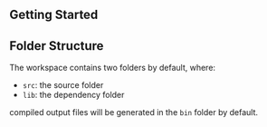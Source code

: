 ## Getting Started


## Folder Structure

The workspace contains two folders by default, where:

- `src`: the source folder
- `lib`: the dependency folder

compiled output files will be generated in the `bin` folder by default.

